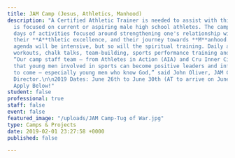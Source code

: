 ```yaml
---
title: JAM Camp (Jesus, Athletics, Manhood)
description: "A Certified Athletic Trainer is needed to assist with this camp which
  is focused on current or aspiring male high school athletes. The camp is five power-packed
  days of activities focused around strengthening one's relationship with **J**esus,
  their **A**thletic excellence, and their journey towards **M**anhood.\n\nThe athletic
  agenda will be intensive, but so will the spiritual training. Daily activities include
  workouts, chalk talks, team-building, sports performance training and competition.
  “Our camp staff team – from Athletes in Action (AIA) and Cru Inner City – believes
  that young men involved in sports can become positive leaders and influence generations
  to come – especially young men who know God,” said John Oliver, JAM Camp Volunteer
  Director.\n\n2019 Dates: June 26th to June 30th (AT to arrive on June 25th). \n\n####
  Apply Below!"
student: false
professional: true
staff: false
event: false
featured_image: "/uploads/JAM Camp-Tug of War.jpg"
type: Camps & Projects
date: 2019-02-01 23:27:58 +0000
published: false

---
```

